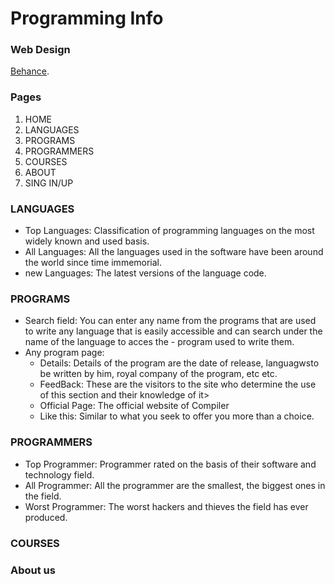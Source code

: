 # Programming Info

### Web Design
[Behance](https://www.behance.net/gallery/111588853/Programming-INFO-Web-site).

### Pages
 1. HOME
 2. LANGUAGES
 3. PROGRAMS
 4. PROGRAMMERS 
 5. COURSES
 6. ABOUT
 7. SING IN/UP

 ### LANGUAGES
  - Top Languages:
    Classification of programming languages on the most widely known and used basis.
  - All Languages:
    All the languages used in the software have been around the world since time immemorial.
  - new Languages:
    The latest versions of the language code.

### PROGRAMS
  - Search field:
    You can enter any name from the programs that are used to write any language that is easily accessible and can search under the name of the language to acces the - program used to write them.
  - Any program page:
    - Details:
      Details of the program are the date of release, languagwsto be written by him, royal company of the program, etc etc.
    - FeedBack:
      These are the visitors to the site who determine the use of this section and their knowledge of it>
    - Official Page:
      The official website of Compiler
    - Like this:
      Similar to what you seek to offer you more than a choice.

### PROGRAMMERS
  - Top Programmer:
    Programmer rated on the basis of their software and technology field.
  - All Programmer:
    All the programmer are the smallest, the biggest ones in the field.
  - Worst Programmer:
    The worst hackers and thieves the field has ever produced.

### COURSES

### About us
